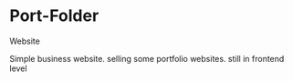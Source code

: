 # Port-Folder
Website 

Simple business website. 
selling some portfolio websites. still in frontend level
